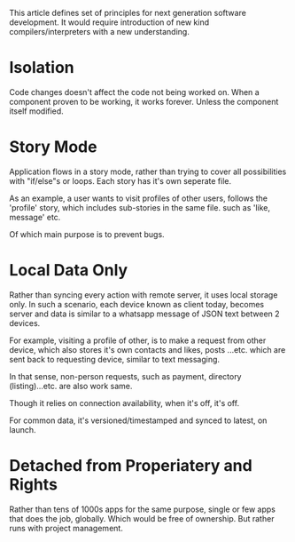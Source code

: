 This article defines set of principles for next generation software development. It would require introduction of new kind compilers/interpreters with a new understanding.

# Isolation
Code changes doesn't affect the code not being worked on.
When a component proven to be working, it works forever. Unless the component itself modified.

# Story Mode
Application flows in a story mode, rather than trying to cover all possibilities with "if/else"s or loops. Each story has it's own seperate file.

As an example, a user wants to visit profiles of other users, follows the 'profile' story, which includes sub-stories in the same file. such as 'like, message' etc.

Of which main purpose is to prevent bugs.

# Local Data Only
Rather than syncing every action with remote server, it uses local storage only. In such a scenario, each device known as client today, becomes server and data is similar to a whatsapp message of JSON text between 2 devices.

For example, visiting a profile of other, is to make a request from other device, which also stores it's own contacts and likes, posts ...etc. which are sent back to requesting device, similar to text messaging.

In that sense, non-person requests, such as payment, directory (listing)...etc. are also work same. 

Though it relies on connection availability, when it's off, it's off.

For common data, it's versioned/timestamped and synced to latest, on launch.

# Detached from Properiatery and Rights
Rather than tens of 1000s apps for the same purpose, single or few apps that does the job, globally. Which would be free of ownership. But rather runs with project management.
